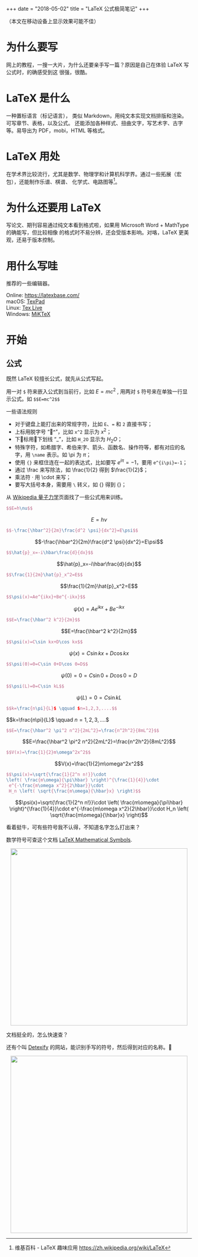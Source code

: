 +++
date = "2018-05-02"
title = "LaTeX 公式极简笔记"
+++

（本文在移动设备上显示效果可能不佳）

# 为什么要写
网上的教程，一搜一大片，为什么还要亲手写一篇？原因是自己在体验 LaTeX 写公式时，的确感受到这
很强，很酷。

# LaTeX 是什么
一种置标语言（标记语言）， 类似 Markdown，用纯文本实现文档排版和渲染。可写章节、表格，以及公式。
还能添加各种样式、扭曲文字，写艺术字、古字等。易导出为 PDF，mobi，HTML 等格式。

# LaTeX 用处
在学术界比较流行，尤其是数学、物理学和计算机科学界。通过一些拓展（宏包），还能制作乐谱、棋谱、
化学式、电路图等[^wiki1]。

# 为什么还要用 LaTeX
写论文、期刊容易通过纯文本看到格式啦，如果用 Microsoft Word + MathType 的确能写，但比较相像
的格式时不易分辨，还会受版本影响。对咯，LaTeX 更美观，还易于版本控制。

# 用什么写哇
推荐的一些编辑器。

Online:  https://latexbase.com/  
macOS: [TexPad][texpad]  
Linux: [Tex Live][texlive]  
Windows: [MiKTeX][miktex]  

# 开始

## 公式

既然 LaTeX 较擅长公式，就先从公式写起。

用一对 `$` 符来嵌入公式到当前行，比如 $E=mc^2$ ,
用两对 `$` 符号来在单独一行显示公式。如 `$$E=mc^2$$` 

一些语法规则  

* 对于键盘上能打出来的常规字符，比如 `E`、`=` 和 `2` 直接书写；
* 上标用脱字号 “^”，比如 `x^2` 显示为 $x^2$；
* 下标用下划线 “_”，比如 `H_2O` 显示为 $H_2O$；
* 特殊字符，如希腊字、希伯来字、箭头、函数名、操作符等，都有对应的名字，用 `\name` 表示。如 \pi 为 $\pi$；
* 使用 `{}` 来框住连在一起的表达式，比如要写 $e^{i\pi}=-1$，要用 `e^{i\pi}=-1`；
* 通过 \frac 来写除法，如 \frac{1}{2} 得到 $\frac{1}{2}$；
* 乘法符 ‧ 用 \cdot 来写；
* 要写大括号本身，需要用 `\` 转义，如 \{\} 得到 $\{\}$；


从 [Wikipedia 量子力学][wiki-liangzilixue]页面找了一些公式用来训练。

```latex
$$E=h\nu$$
```
$$E=h\nu$$

```latex
$$-\frac{\hbar^2}{2m}\frac{d^2 \psi}{dx^2}=E\psi$$
```
$$-\frac{\hbar^2}{2m}\frac{d^2 \psi}{dx^2}=E\psi$$

```latex
$$\hat{p}_x=-i\hbar\frac{d}{dx}$$
```
$$\hat{p}_x=-i\hbar\frac{d}{dx}$$

```latex
$$\frac{1}{2m}\hat{p}_x^2=E$$
```
$$\frac{1}{2m}\hat{p}_x^2=E$$

```latex
$$\psi(x)=Ae^{ikx}+Be^{-ikx}$$
```
$$\psi(x)=Ae^{ikx}+Be^{-ikx}$$

```latex
$$E=\frac{\hbar^2 k^2}{2m}$$
```
$$E=\frac{\hbar^2 k^2}{2m}$$

```latex
$$\psi(x)=C\sin kx+D\cos kx$$
```
$$\psi(x)=C\sin kx+D\cos kx$$

```latex
$$\psi(0)=0=C\sin 0+D\cos 0=D$$
```
$$\psi(0)=0=C\sin 0+D\cos 0=D$$

```latex
$$\psi(L)=0=C\sin kL$$
```
$$\psi(L)=0=C\sin kL$$

```latex
$$k=\frac{n\pi}{L}$ \qquad $n=1,2,3,....$$
```
$$k=\frac{n\pi}{L}$ \qquad $n=1,2,3,....$$

```latex
$$E=\frac{\hbar^2 \pi^2 n^2}{2mL^2}=\frac{n^2h^2}{8mL^2}$$
```
$$E=\frac{\hbar^2 \pi^2 n^2}{2mL^2}=\frac{n^2h^2}{8mL^2}$$

```latex
$$V(x)=\frac{1}{2}m\omega^2x^2$$
```
$$V(x)=\frac{1}{2}m\omega^2x^2$$

```latex
$$\psi(x)=\sqrt{\frac{1}{2^n n!}}\cdot
\left( \frac{m\omega}{\pi\hbar} \right)^{\frac{1}{4}}\cdot
 e^{-\frac{m\omega x^2}{2\hbar}}\cdot 
 H_n \left( \sqrt{\frac{m\omega}{\hbar}x} \right)$$
```
$$\psi(x)=\sqrt{\frac{1}{2^n n!}}\cdot
\left( \frac{m\omega}{\pi\hbar} \right)^{\frac{1}{4}}\cdot
 e^{-\frac{m\omega x^2}{2\hbar}}\cdot 
 H_n \left( \sqrt{\frac{m\omega}{\hbar}x} \right)$$

看着挺牛，可有些符号我不认得，不知道名字怎么打出来？

数学符号可查这个文档 [LaTeX Mathematical Symbols][latex-symbols].

<center>
<img src="latex-symbols.png" width=480 />
</center>

文档挺全的，怎么快速查？

还有个叫 [Detexify][detexify] 的网站，能识别手写的符号，然后得到对应的名称。🧐

<center>
<img src="detexify.png" width=480 />
</center>

[^wiki1]: 维基百科 - LaTeX 趣味应用 https://zh.wikipedia.org/wiki/LaTeX

[texpad]: https://www.texpad.com/osx
[mactex]: http://www.tug.org/mactex/
[miktex]: https://miktex.org/
[texlive]: http://www.tug.org/texlive/
[wiki-liangzilixue]: https://zh.wikipedia.org/wiki/%E9%87%8F%E5%AD%90%E5%8A%9B%E5%AD%A6
[latex-symbols]: https://reu.dimacs.rutgers.edu/Symbols.pdf
[detexify]: http://detexify.kirelabs.org/classify.html
